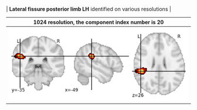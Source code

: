 


| **Lateral fissure posterior limb LH** identified on various resolutions |

| 1024 resolution, the component index number is 20|  
|:---:|  
| ![Component 1024](../1024/final/20.jpg "From component 1024: Lateral fissure posterior limb LH") |
